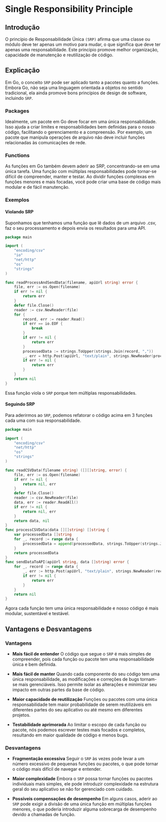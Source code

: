 # Single Responsibility Principle

## Introdução

O princípio de Responsabilidade Única `(SRP)` afirma que uma classe ou módulo deve ter apenas um motivo para mudar, o que significa que deve ter apenas uma responsabilidade.
Este princípio promove melhor organização, capacidade de manutenção e reutilização de código.

## Explicação

Em Go, o conceito `SRP` pode ser aplicado tanto a pacotes quanto a funções. Embora Go, não seja uma linguagem orientada a objetos no sentido tradicional, ela ainda promove bons princípios de design de software, incluindo `SRP`.

### Packages

Idealmente, um pacote em Go deve focar em uma única responsabilidade. Isso ajuda a criar limites e responsabilidades bem definidas para o nosso código, facilitando o gerenciamento e a compreensão.
Por exemplo, um pacote que manipula operações de arquivo não deve incluir funções relacionadas às comunicações de rede.

### Functions

As funções em Go também devem aderir ao SRP, concentrando-se em uma única tarefa. Uma função com múltiplas responsabilidades pode tornar-se difícil de compreender, manter e testar. Ao dividir funções complexas em funções menores e mais focadas, você pode criar uma base de código mais modular e de fácil manutenção.

### Exemplos

#### Violando SRP

Suponhamos que tenhamos uma função que lê dados de um arquivo .csv, faz o seu processamento e depois envia os resultados para uma API.

```go
package main

import (
	"encoding/csv"
	"io"
	"net/http"
	"os"
	"strings"
)

func readProcessAndSendData(filename, apiUrl string) error {
	file, err := os.Open(filename)
	if err != nil {
		return err
	}
	defer file.Close()
	reader := csv.NewReader(file)
	for {
		record, err := reader.Read()
		if err == io.EOF {
			break
		}
		if err != nil {
			return err
		}
		processedData := strings.ToUpper(strings.Join(record, ","))
		_, err = http.Post(apiUrl, "text/plain", strings.NewReader(processedData))
		if err != nil {
			return err
		}
	}
	return nil
}
```

Essa função viola o `SRP` porque tem múltiplas responsabilidades.

#### Seguindo SRP

Para aderirmos ao `SRP`, podemos refatorar o código acima em 3 funções cada uma com sua responsabilidade.

```go
package main

import (
	"encoding/csv"
	"net/http"
	"os"
	"strings"
)

func readCSVData(filename string) ([][]string, error) {
	file, err := os.Open(filename)
	if err != nil {
		return nil, err
	}
	defer file.Close()
	reader := csv.NewReader(file)
	data, err := reader.ReadAll()
	if err != nil {
		return nil, err
	}
	return data, nil
}
func processCSVData(data [][]string) []string {
	var processedData []string
	for _, record := range data {
		processedData = append(processedData, strings.ToUpper(strings.Join(record, ",")))
	}
	return processedData
}
func sendDataToAPI(apiUrl string, data []string) error {
	for _, record := range data {
		_, err := http.Post(apiUrl, "text/plain", strings.NewReader(record))
		if err != nil {
			return err
		}
	}
	return nil
}
```

Agora cada função tem uma única responsabilidade e nosso código é mais modular, sustentável e testável.

## Vantagens e Desvantagens

### Vantagens

- **Mais fácil de entender**
O código que segue o `SRP` é mais simples de compreender, pois cada função ou pacote tem uma responsabilidade única e bem definida.

- **Mais fácil de manter**
Quando cada componente do seu código tem uma única responsabilidade, as modificações e correções de bugs tornam-se mais gerenciáveis. Isso permite isolar as alterações e minimizar seu impacto em outras partes da base de código.

- **Maior capacidade de reutilização**
Funções ou pacotes com uma única responsabilidade tem maior probabilidade de serem reutilizáveis em diferentes partes do seu aplicativo ou até mesmo em diferentes projetos.

- **Testabilidade aprimorada**
Ao limitar o escopo de cada função ou pacote, nós podemos escrever testes mais focados e completos, resultando em maior qualidade de código e menos bugs.

### Desvantagens

- **Fragmentação excessiva**
Seguir o `SRP` às vezes pode levar a um número excessivo de pequenas funções ou pacotes, o que pode tornar o código mais difícil de navegar e entender.

- **Maior complexidade**
Embora o `SRP` possa tornar funções ou pacotes individuais mais simples, ele pode introduzir complexidade na estrutura geral do seu aplicativo se não for gerenciado com cuidado.

- **Possíveis compensações de desempenho**
Em alguns casos, aderir ao `SRP` pode exigir a divisão de uma única função em múltiplas funções menores, o que poderia introduzir alguma sobrecarga de desempenho devido a chamadas de função.
